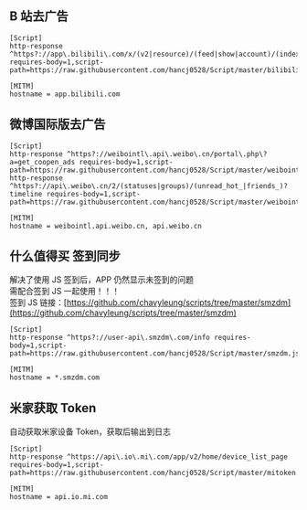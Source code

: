 ## B 站去广告

```
[Script]
http-response ^https?://app\.bilibili\.com/x/(v2|resource)/(feed|show|account)/(index|tab|teenagers) requires-body=1,script-path=https://raw.githubusercontent.com/hancj0528/Script/master/bilibili.js

[MITM]
hostname = app.bilibili.com
```

## 微博国际版去广告

```
[Script]
http-response ^https?://weibointl\.api\.weibo\.cn/portal\.php\?a=get_coopen_ads requires-body=1,script-path=https://raw.githubusercontent.com/hancj0528/Script/master/weibointl_launch.js
http-response ^https?://api\.weibo\.cn/2/(statuses|groups)/(unread_hot_|friends_)?timeline requires-body=1,script-path=https://raw.githubusercontent.com/hancj0528/Script/master/weibointl_timeline.js

[MITM]
hostname = weibointl.api.weibo.cn, api.weibo.cn
```

## 什么值得买 签到同步

解决了使用 JS 签到后，APP 仍然显示未签到的问题  
需配合签到 JS 一起使用！！！  
签到 JS 链接：[https://github.com/chavyleung/scripts/tree/master/smzdm](https://github.com/chavyleung/scripts/tree/master/smzdm)

```
[Script]
http-response ^https?://user-api\.smzdm\.com/info requires-body=1,script-path=https://raw.githubusercontent.com/hancj0528/Script/master/smzdm.js

[MITM]
hostname = *.smzdm.com
```

## 米家获取 Token

自动获取米家设备 Token，获取后输出到日志

```
[Script]
http-response ^https://api\.io\.mi\.com/app/v2/home/device_list_page requires-body=1,script-path=https://raw.githubusercontent.com/hancj0528/Script/master/mitoken.js

[MITM]
hostname = api.io.mi.com
```
